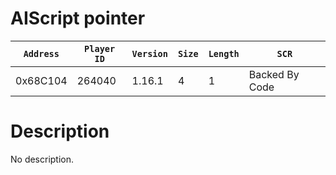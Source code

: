 # AIScript pointer

| `Address` | `Player ID` | `Version` | `Size` | `Length` | `SCR` |
| ---------- | ----------- | --------- | ------ | -------- | ---- |
| 0x68C104 | 264040 | 1.16.1 | 4 | 1 | Backed By Code |

# Description

No description.